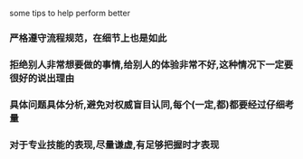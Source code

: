 some tips to help perform better
### 严格遵守流程规范，在细节上也是如此
### 拒绝别人非常想要做的事情,给别人的体验非常不好,这种情况下一定要很好的说出理由
### 具体问题具体分析,避免对权威盲目认同,每个(一定,都)都要经过仔细考量
### 对于专业技能的表现,尽量谦虚,有足够把握时才表现
